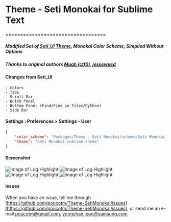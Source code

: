 # Theme - Seti Monokai for Sublime Text
==================================

##### Modified Set of [Seti_UI Theme](https://packagecontrol.io/packages/Seti_UI), Monokai Color Scheme, Simplied Without Options

##### Thanks to original authors [Muah (ctf0)](https://github.com/ctf0), [jesseweed](https://github.com/jesseweed)

#### Changes from Seti_UI
	- Colors
	- Tabs
	- Scroll Bar
	- Quick Panel
	- Bottom Panel (Find/Find in Files/Python)
	- Side Bar

#### Settings : Preferences > Settings - User
```json
{
	"color_scheme": "Packages/Theme - Seti Monokai/scheme/Seti Monokai.tmTheme",
	"theme": "Seti Monokai.sublime-theme"
}
```

#### Screenshot

![Image of Log Highlight](https://raw.githubusercontent.com/poucotm/Links/master/image/setimono-osx.png)
![Image of Log Highlight](https://raw.githubusercontent.com/poucotm/Links/master/image/setimono-osx2.png)
![Image of Log Highlight](https://raw.githubusercontent.com/poucotm/Links/master/image/setimono-win.png)
![Image of Log Highlight](https://raw.githubusercontent.com/poucotm/Links/master/image/setimono-win2.png)

#### issues

When you have an issue, tell me through [https://github.com/poucotm/Theme-SetiMonokai/issues](https://github.com/poucotm/Theme-SetiMonokai/issues), or send me an e-mail poucotm@gmail.com, yongchan.jeon@samsung.com